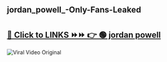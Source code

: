 
 ## jordan_powell_-Only-Fans-Leaked

# <h2><a href="https://clipsfans.com/jordan_powell_&ref=git">🔗 Click to LINKS ⏩⏩ 👉 🟢 jordan powell  </a></h2>

<a href="https://clipsfans.com/jordan_powell_&ref=git" rel="nofollow" data-target="animated-image.originalLink"><img src="https://i.ibb.co.com/xMMVF88/686577567.gif" alt="Viral Video Original" style="max-width: 100%; display: inline-block;" data-target="animated-image.originalImage"></a>
